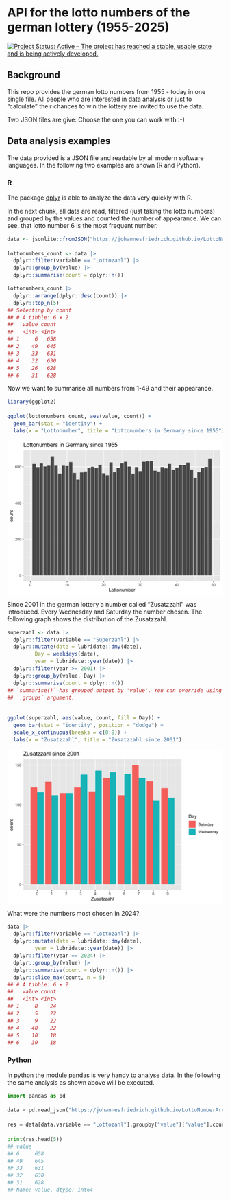 
<!-- README.md is generated from README.Rmd. Please edit that file -->

# API for the lotto numbers of the german lottery (1955-2025)

[![Project Status: Active – The project has reached a stable, usable
state and is being actively
developed.](http://www.repostatus.org/badges/latest/active.svg)](http://www.repostatus.org/#active)

## Background

This repo provides the german lotto numbers from 1955 - today in one
single file. All people who are interested in data analysis or just to
“calculate” their chances to win the lottery are invited to use the
data.

Two JSON files are give: Choose the one you can work with :-)

## Data analysis examples

The data provided is a JSON file and readable by all modern software
languages. In the following two examples are shown (R and Python).

### R

The package [dplyr](https://dplyr.tidyverse.org/) is able to analyze the
data very quickly with R.

In the next chunk, all data are read, filtered (just taking the lotto
numbers) and grouped by the values and counted the number of appearance.
We can see, that lotto number 6 is the most frequent number.

``` r
data <- jsonlite::fromJSON("https://johannesfriedrich.github.io/LottoNumberArchive/Lottonumbers_tidy_complete.json")

lottonumbers_count <- data |> 
  dplyr::filter(variable == "Lottozahl") |> 
  dplyr::group_by(value) |> 
  dplyr::summarise(count = dplyr::n())
```

``` r
lottonumbers_count |> 
  dplyr::arrange(dplyr::desc(count)) |>  
  dplyr::top_n(5)
## Selecting by count
## # A tibble: 6 × 2
##   value count
##   <int> <int>
## 1     6   658
## 2    49   645
## 3    33   631
## 4    32   630
## 5    26   628
## 6    31   628
```

Now we want to summarise all numbers from 1-49 and their appearance.

``` r
library(ggplot2)

ggplot(lottonumbers_count, aes(value, count)) +
  geom_bar(stat = "identity") +
  labs(x = "Lottonumber", title = "Lottonumbers in Germany since 1955")
```

<img src="README_figs/README-unnamed-chunk-3-1.png" width="672" style="display: block; margin: auto;" />

Since 2001 in the german lottery a number called “Zusatzzahl” was
introduced. Every Wednesday and Saturday the number chosen. The
following graph shows the distribution of the Zusatzzahl.

``` r
superzahl <- data |>  
  dplyr::filter(variable == "Superzahl") |> 
  dplyr::mutate(date = lubridate::dmy(date),
         Day = weekdays(date),
         year = lubridate::year(date)) |> 
  dplyr::filter(year >= 2001) |> 
  dplyr::group_by(value, Day) |>  
  dplyr::summarise(count = dplyr::n())
## `summarise()` has grouped output by 'value'. You can override using the
## `.groups` argument.
```

``` r

ggplot(superzahl, aes(value, count, fill = Day)) +
  geom_bar(stat = "identity", position = "dodge") +
  scale_x_continuous(breaks = c(0:9)) +
  labs(x = "Zusatzzahl", title = "Zusatzzahl since 2001")
```

<img src="README_figs/README-unnamed-chunk-5-1.png" width="672" style="display: block; margin: auto;" />

What were the numbers most chosen in 2024?

``` r
data |>  
  dplyr::filter(variable == "Lottozahl") |> 
  dplyr::mutate(date = lubridate::dmy(date),
         year = lubridate::year(date)) |>
  dplyr::filter(year == 2024) |> 
  dplyr::group_by(value) |>  
  dplyr::summarise(count = dplyr::n()) |> 
  dplyr::slice_max(count, n = 5)
## # A tibble: 6 × 2
##   value count
##   <int> <int>
## 1     8    24
## 2     5    22
## 3     9    22
## 4    40    22
## 5    10    18
## 6    30    18
```

### Python

In python the module [pandas](http://pandas.pydata.org) is very handy to
analyse data. In the following the same analysis as shown above will be
executed.

``` python
import pandas as pd

data = pd.read_json("https://johannesfriedrich.github.io/LottoNumberArchive/Lottonumbers_tidy_complete.json", convert_dates = False)

res = data[data.variable == "Lottozahl"].groupby("value")["value"].count().sort_values(ascending = False)

print(res.head(5))
## value
## 6     658
## 49    645
## 33    631
## 32    630
## 31    628
## Name: value, dtype: int64
```
